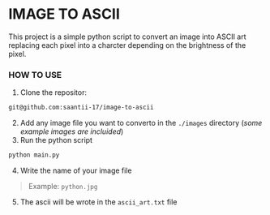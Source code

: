 # IMAGE TO ASCII
This project is a simple python script to convert an image into ASCII art
replacing each pixel into a charcter depending on the brightness of the pixel.

### HOW TO USE
1. Clone the repositor:

```bash
git@github.com:saantii-17/image-to-ascii
```

2. Add  any image file you want to converto in  the `./images` directory (*some example images are incluided*)
3. Run the python script

```bash
python main.py
```

4. Write the name of your image file 
>Example: `python.jpg` 
5. The ascii will be wrote in the `ascii_art.txt` file